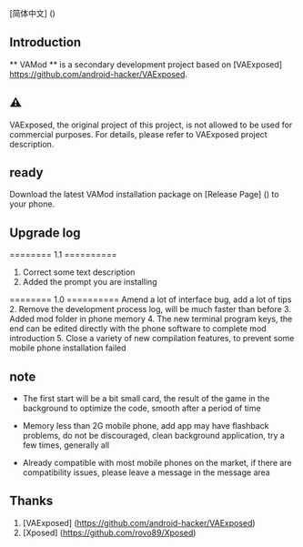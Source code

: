 [简体中文] ()


Introduction
-----
** VAMod ** is a secondary development project based on [VAExposed] https://github.com/android-hacker/VAExposed.


⚠️
-------
VAExposed, the original project of this project, is not allowed to be used for commercial purposes. For details, please refer to VAExposed project description.


ready
----------
Download the latest VAMod installation package on [Release Page] () to your phone.


Upgrade log
-----------
======== 1.1 ==========
1. Correct some text description
2. Added the prompt you are installing

======== 1.0 ==========
Amend a lot of interface bug, add a lot of tips
2. Remove the development process log, will be much faster than before
3. Added mod folder in phone memory
4. The new terminal program keys, the end can be edited directly with the phone software to complete mod introduction
5. Close a variety of new compilation features, to prevent some mobile phone installation failed


note
-----------
* The first start will be a bit small card, the result of the game in the background to optimize the code, smooth after a period of time

* Memory less than 2G mobile phone, add app may have flashback problems, do not be discouraged, clean background application, try a few times, generally all

* Already compatible with most mobile phones on the market, if there are compatibility issues, please leave a message in the message area


Thanks
------

1. [VAExposed] (https://github.com/android-hacker/VAExposed)
2. [Xposed] (https://github.com/rovo89/Xposed)
